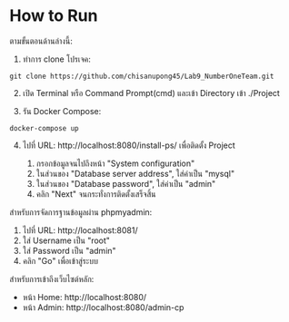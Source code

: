 # How to Run

ตามขั้นตอนด้านล่างนี้:

1. ทำการ clone โปรเจค:

```
git clone https://github.com/chisanupong45/Lab9_NumberOneTeam.git
```

2. เปิด Terminal หรือ Command Prompt(cmd) และเข้า Directory เข้า ./Project

3. รัน Docker Compose:

```
docker-compose up
```

4. ไปที่ URL: http://localhost:8080/install-ps/ เพื่อติดตั้ง Project

    1. กรอกข้อมูลจนไปถึงหน้า "System configuration"
    2. ในส่วนของ "Database server address", ใส่ค่าเป็น "mysql"
    3. ในส่วนของ "Database password", ใส่ค่าเป็น "admin"
    4. คลิก "Next" จนกระทั่งการติดตั้งเสร็จสิ้น

สำหรับการจัดการฐานข้อมูลผ่าน phpmyadmin:

1. ไปที่ URL: http://localhost:8081/
2. ใส่ Username เป็น "root"
3. ใส่ Password เป็น "admin"
4. คลิก "Go" เพื่อเข้าสู่ระบบ

สำหรับการเข้าถึงเว็บไซต์หลัก:

- หน้า Home: http://localhost:8080/
- หน้า Admin: http://localhost:8080/admin-cp
